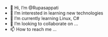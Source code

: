 - 👋 Hi, I’m @Rupasappati
- 👀 I’m interested in learning new technologies
- 🌱 I’m currently learning Linux, C#
- 💞️ I’m looking to collaborate on ...
- 📫 How to reach me ...

<!---
Rupasappati/Rupasappati is a ✨ special ✨ repository because its `README.md` (this file) appears on your GitHub profile.
You can click the Preview link to take a look at your changes.
--->
